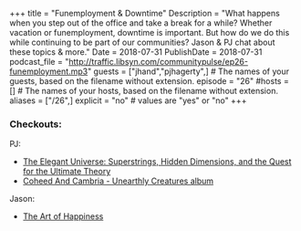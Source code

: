+++
title = "Funemployment & Downtime"
Description = "What happens when you step out of the office and take a break for a while? Whether vacation or funemployment, downtime is important. But how do we do this while continuing to be part of our communities? Jason & PJ chat about these topics & more."
Date = 2018-07-31
PublishDate = 2018-07-31
podcast_file = "http://traffic.libsyn.com/communitypulse/ep26-funemployment.mp3"
guests = ["jhand","pjhagerty",] # The names of your guests, based on the filename without extension.
episode = "26"
#hosts = [] # The names of your hosts, based on the filename without extension.
aliases = ["/26",]
explicit = "no" # values are "yes" or "no"
+++
### Checkouts:
PJ:  
* [The Elegant Universe: Superstrings, Hidden Dimensions, and the Quest for the Ultimate Theory](https://www.amazon.com/dp/B001P7GGRS/ref=dp-kindle-redirect?_encoding=UTF8&btkr=1)  
* [Coheed And Cambria - Unearthly Creatures album](https://store.coheedandcambria.com/music-1/the-unheavenly-colorway-exclusive-3-lp-set-digital-bundle.html)

Jason:  
* [The Art of Happiness](https://www.amazon.com/dp/B002UK6NO0/ref=dp-kindle-redirect?_encoding=UTF8&btkr=1)
